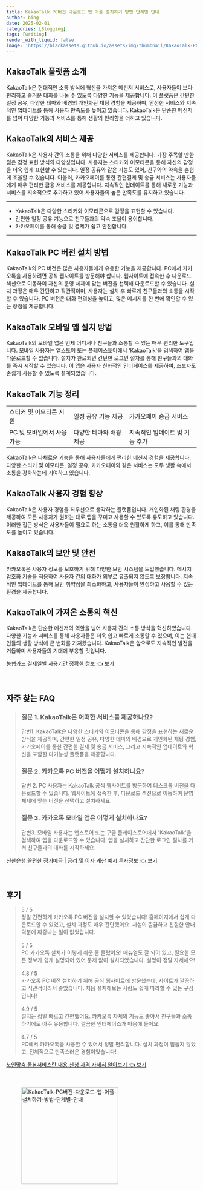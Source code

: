 ```yaml
---
title: KakaoTalk PC버전 다운로드 앱 어플 설치하기 방법 단계별 안내
author: bing
date: 2025-02-01
categories: [Blogging]
tags: [writing]
render_with_liquid: false
image: 'https://blackassets.github.io/assets/img/thumbnail/KakaoTalk-PC버전-다운로드-앱-어플-설치하기-방법-단계별-안내.webp'
---
```



<h2 id='KakaoTalk_플랫폼_소개'>KakaoTalk 플랫폼 소개</h2>

<p>KakaoTalk은 현대적인 소통 방식에 혁신을 가져온 메신저 서비스로, 사용자들이 보다 편리하고 즐거운 대화를 나눌 수 있도록 다양한 기능을 제공합니다. 이 플랫폼은 간편한 일정 공유, 다양한 테마와 배경의 개인화된 채팅 경험을 제공하며, 안전한 서비스와 지속적인 업데이트를 통해 사용자 만족도를 높이고 있습니다. KakaoTalk은 단순한 메신저를 넘어 다양한 기능과 서비스를 통해 생활의 편리함을 더하고 있습니다.</p>

<h2 id='KakaoTalk_서비스_제공'>KakaoTalk의 서비스 제공</h2>

<p>KakaoTalk은 사용자 간의 소통을 위해 다양한 서비스를 제공합니다. 가장 주목할 만한 점은 감정 표현 방식의 다양성입니다. 사용자는 스티커와 이모티콘을 통해 자신의 감정을 더욱 쉽게 표현할 수 있습니다. 일정 공유와 같은 기능도 있어, 친구와의 약속을 손쉽게 조율할 수 있습니다. 아울러, 카카오페이를 통한 간편결제 및 송금 서비스는 사용자들에게 매우 편리한 금융 서비스를 제공합니다. 지속적인 업데이트를 통해 새로운 기능과 서비스를 지속적으로 추가하고 있어 사용자들의 높은 만족도를 유지하고 있습니다.</p>

<hr />

<ul>
    <li>KakaoTalk은 다양한 스티커와 이모티콘으로 감정을 표현할 수 있습니다.</li>
    <li>간편한 일정 공유 기능으로 친구들과의 약속 조율이 용이합니다.</li>
    <li>카카오페이를 통해 송금 및 결제가 쉽고 안전합니다.</li>
</ul>

<hr />

<h2 id='KakaoTalk_PC_버전_설치'>KakaoTalk PC 버전 설치 방법</h2>

<p>KakaoTalk의 PC 버전은 많은 사용자들에게 유용한 기능을 제공합니다. PC에서 카카오톡을 사용하려면 공식 웹사이트를 방문해야 합니다. 웹사이트에 접속한 후 다운로드 섹션으로 이동하여 자신의 운영 체제에 맞는 버전을 선택해 다운로드할 수 있습니다. 설치 과정은 매우 간단하고 직관적이며, 사용자는 설치 후 빠르게 친구들과의 소통을 시작할 수 있습니다. PC 버전은 대화 편의성을 높이고, 많은 메시지를 한 번에 확인할 수 있는 장점을 제공합니다.</p>

<h2 id='KakaoTalk_모바일_앱_설치'>KakaoTalk 모바일 앱 설치 방법</h2>

<p>KakaoTalk의 모바일 앱은 언제 어디서나 친구들과 소통할 수 있는 매우 편리한 도구입니다. 모바일 사용자는 앱스토어 또는 플레이스토어에서 'KakaoTalk'을 검색하여 앱을 다운로드할 수 있습니다. 설치가 완료되면 간단한 로그인 절차를 통해 친구들과의 대화를 즉시 시작할 수 있습니다. 이 앱은 사용자 친화적인 인터페이스를 제공하여, 초보자도 손쉽게 사용할 수 있도록 설계되었습니다.</p>

<h2 id='KakaoTalk_기능_정리'>KakaoTalk 기능 정리</h2>

<table>
    <tr>
        <td>스티커 및 이모티콘 지원</td>
        <td>일정 공유 기능 제공</td>
        <td>카카오페이 송금 서비스</td>
    </tr>
    <tr>
        <td>PC 및 모바일에서 사용 가능</td>
        <td>다양한 테마와 배경 제공</td>
        <td>지속적인 업데이트 및 기능 추가</td>
    </tr>
</table>

<p>KakaoTalk은 다채로운 기능을 통해 사용자들에게 편리한 메신저 경험을 제공합니다. 다양한 스티커 및 이모티콘, 일정 공유, 카카오페이와 같은 서비스는 모두 생활 속에서 소통을 강화하는데 기여하고 있습니다.</p>

<h2 id='KakaoTalk_사용자_경험'>KakaoTalk 사용자 경험 향상</h2>

<p>KakaoTalk은 사용자 경험을 최우선으로 생각하는 플랫폼입니다. 개인화된 채팅 환경을 제공하여 모든 사용자가 원하는 대로 앱을 꾸미고 사용할 수 있도록 유도하고 있습니다. 이러한 접근 방식은 사용자들이 필요로 하는 소통을 더욱 원활하게 하고, 이를 통해 만족도를 높이고 있습니다.</p>

<h2 id='KakaoTalk_보안_및_안전'>KakaoTalk의 보안 및 안전</h2>

<p>카카오톡은 사용자 정보를 보호하기 위해 다양한 보안 시스템을 도입했습니다. 메시지 암호화 기술을 적용하여 사용자 간의 대화가 외부로 유출되지 않도록 보장합니다. 지속적인 업데이트를 통해 보안 취약점을 최소화하고, 사용자들이 안심하고 사용할 수 있는 환경을 제공합니다.</p>

<h2 id='KakaoTalk_소통_혁신'>KakaoTalk이 가져온 소통의 혁신</h2>

<p>KakaoTalk은 단순한 메신저의 역할을 넘어 사용자 간의 소통 방식을 혁신하였습니다. 다양한 기능과 서비스를 통해 사용자들은 더욱 쉽고 빠르게 소통할 수 있으며, 이는 현대인들의 생활 방식에 큰 변화를 가져왔습니다. KakaoTalk은 앞으로도 지속적인 발전을 거듭하며 사용자들의 기대에 부응할 것입니다.</p>


<p><a class="click-button" title="농협카드 결제일별 사용기간 정확한 정보" href="https://blackassets.github.io/posts/%EB%86%8D%ED%98%91%EC%B9%B4%EB%93%9C-%EA%B2%B0%EC%A0%9C%EC%9D%BC%EB%B3%84-%EC%82%AC%EC%9A%A9%EA%B8%B0%EA%B0%84-%EC%A0%95%ED%99%95%ED%95%9C-%EC%A0%95%EB%B3%B4/" rel="dofollow">농협카드 결제일별 사용기간 정확한 정보 👈 보기</a></p><br>
<h2 id='자주_찾는_FAQ'>자주 찾는 FAQ</h2>
<div itemscope="" itemtype="https://schema.org/FAQPage"> 
<blockquote> 
<div itemscope="" itemprop="mainEntity" itemtype="https://schema.org/Question"> 
<h3 itemprop="name">질문 1. KakaoTalk은 어떠한 서비스를 제공하나요?</h3> 
<div itemscope="" itemprop="acceptedAnswer" itemtype="https://schema.org/Answer"> 
<span itemprop="text"> 
<p>답변1. KakaoTalk은 다양한 스티커와 이모티콘을 통해 감정을 표현하는 새로운 방식을 제공하며, 간편한 일정 공유, 다양한 테마와 배경으로 개인화된 채팅 경험, 카카오페이를 통한 간편한 결제 및 송금 서비스, 그리고 지속적인 업데이트와 혁신을 포함한 다기능성 플랫폼을 제공합니다.</p> 
</span> 
</div> 
</div> 

<div itemscope="" itemprop="mainEntity" itemtype="https://schema.org/Question"> 
<h3 itemprop="name">질문 2. 카카오톡 PC 버전을 어떻게 설치하나요?</h3> 
<div itemscope="" itemprop="acceptedAnswer" itemtype="https://schema.org/Answer"> 
<span itemprop="text"> 
<p>답변 2. PC 사용자는 KakaoTalk 공식 웹사이트를 방문하여 데스크톱 버전을 다운로드할 수 있습니다. 웹사이트에 접속한 후, 다운로드 섹션으로 이동하여 운영 체제에 맞는 버전을 선택하고 설치하세요.</p> 
</span> 
</div> 
</div> 

<div itemscope="" itemprop="mainEntity" itemtype="https://schema.org/Question"> 
<h3 itemprop="name">질문 3. 카카오톡 모바일 앱은 어떻게 설치하나요?</h3> 
<div itemscope="" itemprop="acceptedAnswer" itemtype="https://schema.org/Answer"> 
<span itemprop="text"> 
<p>답변3. 모바일 사용자는 앱스토어 또는 구글 플레이스토어에서 'KakaoTalk'을 검색하여 앱을 다운로드할 수 있습니다. 앱을 설치하고 간단한 로그인 절차를 거쳐 친구들과의 대화를 시작하세요.</p> 
</span> 
</div> 
</div> 
</blockquote> 
</div>
<p><a class="click-button" title="신한은행 쏠편한 정기예금 | 금리 및 이자 계산 예시 투자정보" href="https://blackassets.github.io/posts/%EC%8B%A0%ED%95%9C%EC%9D%80%ED%96%89-%EC%8F%A0%ED%8E%B8%ED%95%9C-%EC%A0%95%EA%B8%B0%EC%98%88%EA%B8%88-%EA%B8%88%EB%A6%AC-%EB%B0%8F-%EC%9D%B4%EC%9E%90-%EA%B3%84%EC%82%B0-%EC%98%88%EC%8B%9C-%ED%88%AC%EC%9E%90%EC%A0%95%EB%B3%B4/" rel="dofollow">신한은행 쏠편한 정기예금 | 금리 및 이자 계산 예시 투자정보 👈 보기</a></p><br>
<h2 id='후기'>후기</h2>
<div itemscope itemtype="https://schema.org/Product">
  <blockquote>
  <div itemprop="review" itemscope itemtype="https://schema.org/Review">
      <div itemprop="reviewRating" itemscope itemtype="https://schema.org/Rating"> <span itemprop="ratingValue">5</span> / <span itemprop="bestRating">5</span> </div>
      <span itemprop="reviewBody">정말 간편하게 카카오톡 PC 버전을 설치할 수 있었습니다! 홈페이지에서 쉽게 다운로드할 수 있었고, 설치 과정도 매우 간단했어요. 시설이 깔끔하고 친절한 안내 덕분에 짜증나는 일이 없었답니다.</span>
  </div>
  <br>
  <div itemprop="review" itemscope itemtype="https://schema.org/Review">
      <div itemprop="reviewRating" itemscope itemtype="https://schema.org/Rating"> <span itemprop="ratingValue">5</span> / <span itemprop="bestRating">5</span> </div>
      <span itemprop="reviewBody">PC 카카오톡 설치가 이렇게 쉬운 줄 몰랐어요! 매뉴얼도 잘 되어 있고, 필요한 모든 정보가 쉽게 설명되어 있어 문제 없이 설치되었습니다. 설명이 정말 자세해요!</span>
  </div>
  <br>
  <div itemprop="review" itemscope itemtype="https://schema.org/Review">
      <div itemprop="reviewRating" itemscope itemtype="https://schema.org/Rating"> <span itemprop="ratingValue">4.8</span> / <span itemprop="bestRating">5</span> </div>
      <span itemprop="reviewBody">카카오톡 PC 버전 설치하기 위해 공식 웹사이트에 방문했는데, 사이트가 깔끔하고 직관적이라서 좋았습니다. 처음 설치해보는 사람도 쉽게 따라할 수 있는 구성입니다!</span>
  </div>
  <br>
  <div itemprop="review" itemscope itemtype="https://schema.org/Review">
      <div itemprop="reviewRating" itemscope itemtype="https://schema.org/Rating"> <span itemprop="ratingValue">4.9</span> / <span itemprop="bestRating">5</span> </div>
      <span itemprop="reviewBody">설치는 정말 빠르고 간편했어요. 카카오톡 자체의 기능도 좋아서 친구들과 소통하기에도 아주 유용합니다. 깔끔한 인터페이스가 마음에 들어요.</span>
  </div>
  <br>
  <div itemprop="review" itemscope itemtype="https://schema.org/Review">
      <div itemprop="reviewRating" itemscope itemtype="https://schema.org/Rating"> <span itemprop="ratingValue">4.7</span> / <span itemprop="bestRating">5</span> </div>
      <span itemprop="reviewBody">PC에서 카카오톡을 사용할 수 있어서 정말 편리합니다. 설치 과정이 힘들지 않았고, 전체적으로 만족스러운 경험이었습니다!</span>
  </div>
  </blockquote>
</div>
<p><a class="click-button" title="노인맞춤 돌봄서비스란 내용 신청 자격 자세히 알아보기" href="https://blackassets.github.io/posts/%EB%85%B8%EC%9D%B8%EB%A7%9E%EC%B6%A4-%EB%8F%8C%EB%B4%84%EC%84%9C%EB%B9%84%EC%8A%A4%EB%9E%80-%EB%82%B4%EC%9A%A9-%EC%8B%A0%EC%B2%AD-%EC%9E%90%EA%B2%A9-%EC%9E%90%EC%84%B8%ED%9E%88-%EC%95%8C%EC%95%84%EB%B3%B4%EA%B8%B0/" rel="dofollow">노인맞춤 돌봄서비스란 내용 신청 자격 자세히 알아보기 👈 보기</a></p><br>
<figure class="image"><img src="https://blackassets.github.io/assets/img/thumbnail/KakaoTalk-PC버전-다운로드-앱-어플-설치하기-방법-단계별-안내.webp" alt="KakaoTalk-PC버전-다운로드-앱-어플-설치하기-방법-단계별-안내" width="256" height="256"></figure>